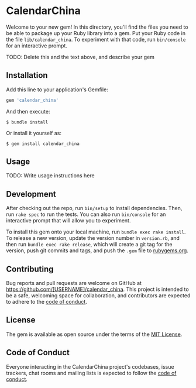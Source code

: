 # CalendarChina

Welcome to your new gem! In this directory, you'll find the files you need to be able to package up your Ruby library into a gem. Put your Ruby code in the file `lib/calendar_china`. To experiment with that code, run `bin/console` for an interactive prompt.

TODO: Delete this and the text above, and describe your gem

## Installation

Add this line to your application's Gemfile:

```ruby
gem 'calendar_china'
```

And then execute:

    $ bundle install

Or install it yourself as:

    $ gem install calendar_china

## Usage

TODO: Write usage instructions here

## Development

After checking out the repo, run `bin/setup` to install dependencies. Then, run `rake spec` to run the tests. You can also run `bin/console` for an interactive prompt that will allow you to experiment.

To install this gem onto your local machine, run `bundle exec rake install`. To release a new version, update the version number in `version.rb`, and then run `bundle exec rake release`, which will create a git tag for the version, push git commits and tags, and push the `.gem` file to [rubygems.org](https://rubygems.org).

## Contributing

Bug reports and pull requests are welcome on GitHub at https://github.com/[USERNAME]/calendar_china. This project is intended to be a safe, welcoming space for collaboration, and contributors are expected to adhere to the [code of conduct](https://github.com/[USERNAME]/calendar_china/blob/master/CODE_OF_CONDUCT.md).


## License

The gem is available as open source under the terms of the [MIT License](https://opensource.org/licenses/MIT).

## Code of Conduct

Everyone interacting in the CalendarChina project's codebases, issue trackers, chat rooms and mailing lists is expected to follow the [code of conduct](https://github.com/[USERNAME]/calendar_china/blob/master/CODE_OF_CONDUCT.md).
